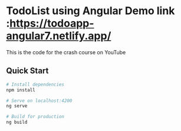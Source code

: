 # TodoList using Angular Demo link :https://todoapp-angular7.netlify.app/

This is the code for the crash course on YouTube

## Quick Start

```bash
# Install dependencies
npm install

# Serve on localhost:4200
ng serve

# Build for production
ng build
```
